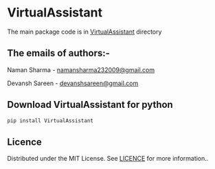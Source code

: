 # VirtualAssistant

The main package code is in [VirtualAssistant](https://github.com/Naman23-coder/VirtualAssistant/tree/main/VirtualAssistant) directory


## The emails of authors:-
 Naman Sharma - namansharma232009@gmail.com
 
 Devansh Sareen - devanshsareen@gmail.com
 
## Download VirtualAssistant for python 

```python
pip install VirtualAssistant
```
 
## Licence
Distributed under the MIT License. See [LICENCE](https://github.com/Naman23-coder/VirtualAssistant/blob/main/LICENSE) for more information..

